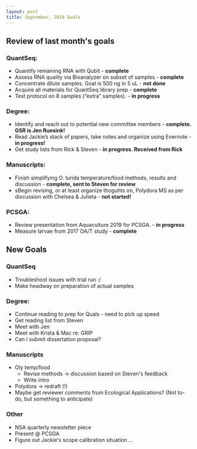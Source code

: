 ```yaml
---
layout: post
title: September, 2019 Goals
---
```


## Review of last month's goals 

### QuantSeq:
  - Quantify remaining RNA with Qubit - **complete**  
  - Assess RNA quality via Bioanalyzer on subset of samples - **complete**  
  - Concentrate dilute samples. Goal is 500 ng in 5 uL - **not done**  
  - Acquire all materials for QuantSeq library prep  - **complete**  
  - Test protocol on 8 samples (“extra” samples). - **in progress**  

### Degree:  
  - Identify and reach out to potential new committee members - **complete. GSR is Jen Ruesink!**  
  - Read Jackie’s stack of papers, take notes and organize using Evernote - **in progress!**  
  - Get study lists from Rick & Steven  - **in progress. Received from Rick**  

### Manuscripts:  
  -  Finish simplifying O. lurida temperature/food methods, results and discussion - **complete, sent to Steven for review**  
  - sBegin revising, or at least organize thoguhts on, Polydora MS as per discussion with Chelsea & Julieta - **not started!** 

### PCSGA:
  - Review presentation from Aquaculture 2019 for PCSGA. - **in progress** 
  - Measure larvae from 2017 OA/T study  - **complete**  
  
 
 ## New Goals 
 
 ### QuantSeq
   - Troubleshoot issues with trial run :/  
   - Make headway on preparation of actual samples  
 
 ### Degree: 
   - Continue reading to prep for Quals - need to pick up speed   
   - Get reading list from Steven  
   - Meet with Jen   
   - Meet with Krista & Mac re: GRIP  
   - Can I submit dissertation proposal?  

### Manuscripts  
   - Oly temp/food  
     - Revise methods -> discussion based on Steven's feedback  
     - Write intro  
   - Polydora -> redraft (!)   
   - Maybe get reviewer comments from Ecological Applications? (Not to-do, but something to anticipate)  
  
  ### Other 
   - NSA quarterly newsletter piece   
   - Present @ PCSGA  
   - Figure out Jackie's scope calibration situation ... 
